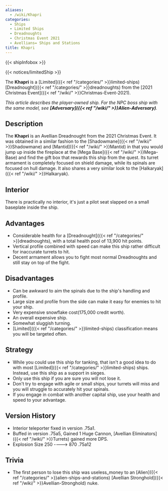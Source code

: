 ```yaml
---
aliases:
  - /wiki/Khapri
categories:
  - Ships
  - Limited Ships
  - Dreadnoughts
  - Christmas Event 2021
  - Avellians= Ships and Stations
title: Khapri
---
```


{{< shipInfobox >}}

{{< notices/limitedShip >}}

The **Khapri** is a [Limited]({{< ref "/categories/" >}}limited-ships) [Dreadnought]({{< ref "/categories/" >}}dreadnoughts) from the [2021 Christmas Event]({{< ref "/wiki/" >}}Christmas-Event-2021).

_This article describes the player-owned ship. For the NPC boss ship with the same model, see **[Adversary]({{< ref "/wiki/" >}}Alien-Adversary)**._

## Description

The **Khapri** is an Avellian Dreadnought from the 2021 Christmas Event. It was obtained in a similar fashion to the [Shadowmane]({{< ref "/wiki/" >}}Shadowmane) and [Mantid]({{< ref "/wiki/" >}}Mantid) in that you would jump up inside the fireplace at the [Mega Base]({{< ref "/wiki/" >}}Mega-Base) and find the gift box that rewards this ship from the quest. Its turret armament is completely focused on shield damage, while its spinals are focused on hull damage. It also shares a very similar look to the [Halkaryak]({{< ref "/wiki/" >}}Halkaryak).

## Interior

There is practically no interior, it's just a pilot seat slapped on a small baseplate inside the ship.

## Advantages

- Considerable health for a [Dreadnought]({{< ref "/categories/" >}}dreadnoughts), with a total health pool of 13,900 hit points.
- Vertical profile combined with speed can make this ship rather difficult for inaccurate turrets to hit.
- Decent armament allows you to fight most normal Dreadnoughts and still stay on top of the fight.

## Disadvantages

- Can be awkward to aim the spinals due to the ship's handling and profile.
- Large size and profile from the side can make it easy for enemies to hit your ship.
- Very expensive snowflake cost(175,000 credit worth).
- An overall expensive ship.
- Somewhat sluggish turning.
- [Limited]({{< ref "/categories/" >}}limited-ships) classification means you will be targeted often.

## Strategy

- While you could use this ship for tanking, that isn't a good idea to do with most [Limited]({{< ref "/categories/" >}}limited-ships) ships. Instead, use this ship as a support in sieges.
- Only use this ship if you are sure you will not lose it.
- Don't try to engage with agile or small ships, your turrets will miss and you will struggle to accurately hit your spinals.
- If you engage in combat with another capital ship, use your health and speed to your advantage.

## Version History

- Interior teleporter fixed in version .75a1.
- Buffed in version .75a5, Gained 1 Huge Cannon, [Avellian Eliminators]({{< ref "/wiki/" >}}Turrets) gained more DPS.
- Explosion Size 250 ----> 870 .75a12

## Trivia

- The first person to lose this ship was useless_money to an [Alien]({{< ref "/categories/" >}}alien-ships-and-stations) [Avellian Stronghold]({{< ref "/wiki/" >}}Avellian-Stronghold) nuke.
